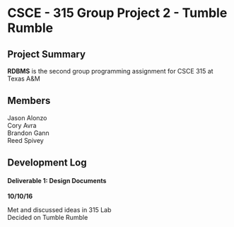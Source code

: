 # CSCE - 315 Group Project 2 - Tumble Rumble

## Project Summary

**RDBMS** is the second group programming assignment for CSCE 315 at Texas A&M

## Members
Jason Alonzo<br>
Cory Avra<br>
Brandon Gann<br>
Reed Spivey<br>

## Development Log

#### Deliverable 1: Design Documents

**10/10/16**

Met and discussed ideas in 315 Lab<br/>
Decided on Tumble Rumble <br/>
